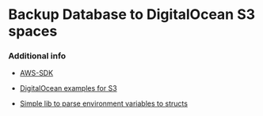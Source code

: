 # Backup Database to DigitalOcean S3 spaces

### Additional info

- [AWS-SDK](https://docs.aws.amazon.com/sdk-for-go/api/service/s3/)

- [DigitalOcean examples for S3](https://www.digitalocean.com/docs/spaces/resources/s3-sdk-examples/)

- [Simple lib to parse environment variables to structs](https://github.com/caarlos0/env)